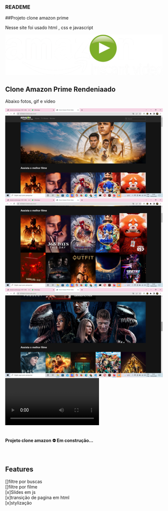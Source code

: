 ### READEME
##Projeto clone amazon prime

<p>Nesse site foi usado html , css e javascript   </p>

<div>
<img "alt="" src="/amazon-prime.png">
</div>

<h2>Clone Amazon Prime Rendeniaado </h2>

<p>Abaixo fotos, gif e video</p>

<div>
<img alt="Foto Inicio" src="/web-amazon1.png"><br/>
<img alt="Foto Sobre" src="/web-amazon2.png"><br/>
<img alt="Foto Venda" src="/web-amazon-meio.png"><br/>
<video alt="gif site" src="/web-amazon-footer.png"><br/>
</div><br/>


<h4 aling="center">   Projeto clone amazon ⛔ Em construção... </h4><br/>

## Features <br/>

[]filtre por buscas<br/>
[]filtre por filme<br/>
[x]Slides em js<br/>
[x]transição de pagina em html<br/>
[x]stylização<br/>
